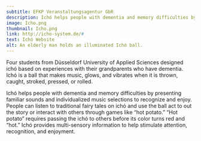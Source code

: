 ```yaml
---
subtitle: EFKP Veranstaltungsagentur GbR
description: Ichó helps people with dementia and memory difficulties by presenting familiar sounds and individualized music selections to recognize and enjoy.
image: Icho.png
thumbnail: Icho.png
link: http://icho-system.de/#
text: Ichó Website
alt: An elderly man holds an illuminated Ichó ball. 
---
```

Four students from Düsseldorf University of Applied Sciences designed ichó based on experiences with their grandparents who have dementia. Ichó is a ball that makes music, glows, and vibrates when it is thrown, caught, stroked, pressed, or rolled. 

Ichó helps people with dementia and memory difficulties by presenting familiar sounds and individualized music selections to recognize and enjoy. People can listen to traditional fairy tales on ichó and use the ball act to out the story or interact with others through games like “hot potato.” “Hot potato” requires passing the ichó to others before its color turns red and “hot.” Ichó provides multi-sensory information to help stimulate attention, recognition, and enjoyment.

